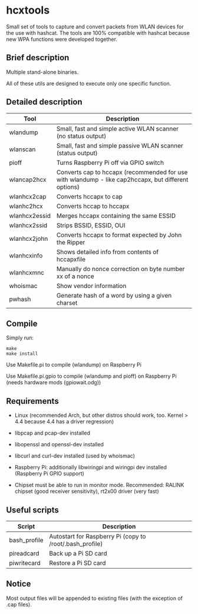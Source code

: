 hcxtools
==============

Small set of tools to capture and convert packets from WLAN devices
for the use with hashcat. The tools are 100% compatible with hashcat
because new WPA functions were developed together.

Brief description
--------------

Multiple stand-alone binaries.

All of these utils are designed to execute only one specific function.


Detailed description
--------------

| Tool          | Description                                                                                         |
| ------------- | --------------------------------------------------------------------------------------------------- |
| wlandump      | Small, fast and simple active WLAN scanner (no status output)                                       |
| wlanscan      | Small, fast and simple passive WLAN scanner (status output)                                         |
| pioff         | Turns Raspberry Pi off via GPIO switch                                                              |
| wlancap2hcx   | Converts cap to hccapx (recommended for use with wlandump - like cap2hccapx, but different options) |
| wlanhcx2cap   | Converts hccapx to cap                                                                              |
| wlanhc2hcx    | Converts hccap to hccapx                                                                            |
| wlanhcx2essid | Merges hccapx containing the same ESSID                                                             |
| wlanhcx2ssid  | Strips BSSID, ESSID, OUI                                                                            |
| wlanhcx2john  | Converts hccapx to format expected by John the Ripper                                               |
| wlanhcxinfo   | Shows detailed info from contents of hccapxfile                                                     |
| wlanhcxmnc    | Manually do nonce correction on byte number xx of a nonce                                           |
| whoismac      | Show vendor information                                                                             |
| pwhash        | Generate hash of a word by using a given charset                                                    |


Compile
--------------

Simply run:

```
make
make install
```

Use Makefile.pi to compile (wlandump) on Raspberry Pi

Use Makefile.pi.gpio to compile (wlandump and pioff) on Raspberry Pi (needs hardware mods (gpiowait.odg))


Requirements
--------------

* Linux (recommended Arch, but other distros should work, too. Kernel > 4.4 because 4.4 has a driver regression)

* libpcap and pcap-dev installed

* libopenssl and openssl-dev installed

* libcurl and curl-dev installed (used by whoismac)

* Raspberry Pi: additionally libwiringpi and wiringpi dev installed (Raspberry Pi GPIO support)

* Chipset must be able to run in monitor mode. Recommended: RALINK chipset (good receiver sensitivity), rt2x00 driver (very fast)


Useful scripts
--------------

| Script       | Description                                              |
| ------------ | -------------------------------------------------------- |
| bash_profile | Autostart for Raspberry Pi (copy to /root/.bash_profile) |
| pireadcard   | Back up a Pi SD card                                     |
| piwritecard  | Restore a Pi SD card                                     |


Notice
--------------

Most output files will be appended to existing files (with the exception of .cap files).

